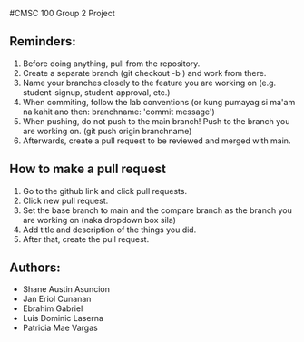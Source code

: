 #CMSC 100 Group 2 Project

## Reminders:
1. Before doing anything, pull from the repository.
2. Create a separate branch (git checkout -b <branchname>) and work from there.
3. Name your branches closely to the feature you are working on (e.g. student-signup, student-approval, etc.)
4. When commiting, follow the lab conventions (or kung pumayag si ma'am na kahit ano then: branchname: 'commit message') 
5. When pushing, do not push to the main branch! Push to the branch you are working on. (git push origin branchname) 
6. Afterwards, create a pull request to be reviewed and merged with main.

## How to make a pull request
1. Go to the github link and click pull requests.
2. Click new pull request.
3. Set the base branch to main and the compare branch as the branch you are working on (naka dropdown box sila)
4. Add title and description of the things you did.
5. After that, create the pull request. 

## Authors:
- Shane Austin Asuncion
- Jan Eriol Cunanan
- Ebrahim Gabriel
- Luis Dominic Laserna
- Patricia Mae Vargas
